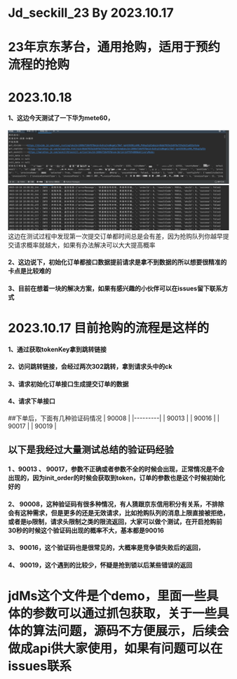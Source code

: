 # Jd_seckill_23 By 2023.10.17
# 23年京东茅台，通用抢购，适用于预约流程的抢购

# 2023.10.18
####  1、这边今天测试了一下华为mete60，
![img.png](img.png)
![img_1.png](img_1.png)
这边在测试过程中发现第一次提交订单都时间总是会有差，因为抢购队列你越早提交请求概率就越大，如果有办法解决可以大大提高概率
#### 2、这边说下，初始化订单都接口数据提前请求是拿不到数据的所以想要很精准的卡点是比较难的
#### 3、目前在想着一块的解决方案，如果有感兴趣的小伙伴可以在issues留下联系方式


# 2023.10.17 目前抢购的流程是这样的 
#### 1、通过获取tokenKey拿到跳转链接
#### 2、访问跳转链接，会经过两次302跳转，拿到请求头中的ck
#### 3、请求初始化订单接口生成提交订单的数据
#### 4、请求下单接口

##下单后，下面有几种验证码情况
| 90008   |
|---------|
| 90013   |
| 90016   |
| 90017   |
| 90019   |

## 以下是我经过大量测试总结的验证码经验
#### 1 、90013 、 90017，参数不正确或者参数不全的时候会出现，正常情况是不会出现的，因为init_order的时候会获取到token，订单的参数也是这个时候初始化好的
#### 2、 90008，这种验证码有很多种情况，有人猜跟京东信用积分有关系，不排除会有这种需求，但是更多的还是无效请求，比如抢购队列的消息上限直接被拒绝，或者是ip限制，请求头限制之类的限流返回，大家可以做个测试，在开启抢购前30秒的时候这个验证码出现的概率不大，基本都是90016
#### 3、 90016，这个验证码也是很常见的，大概率是竞争锁失败后的返回，
#### 4、 90019，这个遇到的比较少，怀疑是抢到锁以后某些错误的返回

# jdMs这个文件是个demo，里面一些具体的参数可以通过抓包获取，关于一些具体的算法问题，源码不方便展示，后续会做成api供大家使用，如果有问题可以在 issues联系